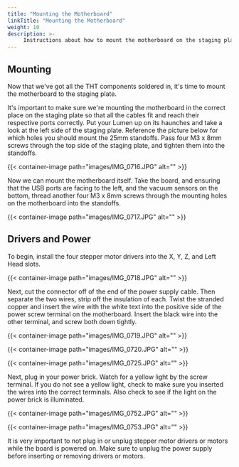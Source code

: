 ```yaml
---
title: "Mounting the Motherboard"
linkTitle: "Mounting the Motherboard"
weight: 10
description: >-
     Instructions about how to mount the motherboard on the staging plate
---
```


## Mounting

Now that we've got all the THT components soldered in, it's time to mount the motherboard to the staging plate.

It's important to make sure we're mounting the motherboard in the correct place on the staging plate so that all the cables fit and reach their respective ports correctly. Put your Lumen up on its haunches and take a look at the left side of the staging plate. Reference the picture below for which holes you should mount the 25mm standoffs. Pass four M3 x 8mm screws through the top side of the staging plate, and tighten them into the standoffs. 

{{< container-image path="images/IMG_0716.JPG" alt="" >}}

Now we can mount the motherboard itself. Take the board, and ensuring that the USB ports are facing to the left, and the vacuum sensors on the bottom, thread another four M3 x 8mm screws through the mounting holes on the motherboard into the standoffs.

{{< container-image path="images/IMG_0717.JPG" alt="" >}}

## Drivers and Power

To begin, install the four stepper motor drivers into the X, Y, Z, and Left Head slots. 

{{< container-image path="images/IMG_0718.JPG" alt="" >}}

Next, cut the connector off of the end of the power supply cable. Then separate the two wires, strip off the insulation of each. Twist the stranded copper and insert the wire with the white text into the positive side of the power screw terminal on the motherboard. Insert the black wire into the other terminal, and screw both down tightly.

{{< container-image path="images/IMG_0719.JPG" alt="" >}}

{{< container-image path="images/IMG_0720.JPG" alt="" >}}

{{< container-image path="images/IMG_0725.JPG" alt="" >}}

Next, plug in your power brick. Watch for a yellow light by the screw terminal. If you do not see a yellow light, check to make sure you inserted the wires into the correct terminals. Also check to see if the light on the power brick is illuminated.


{{< container-image path="images/IMG_0752.JPG" alt="" >}}

{{< container-image path="images/IMG_0753.JPG" alt="" >}}

It is very important to not plug in or unplug stepper motor drivers or motors while the board is powered on. Make sure to unplug the power supply before inserting or removing drivers or motors.